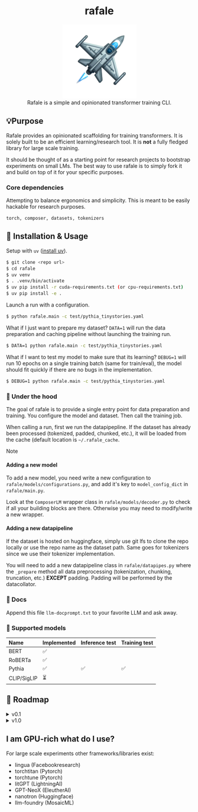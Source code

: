 <div class="header" align="center">

# rafale

<div class="logo">
<p align="center">
<img src="./media/rafale-logo.png" alt="rafale-logo" width="200px" />
<br>
Rafale is a simple and opinionated transformer training CLI.
</p>
</div>

</div>

## 💡Purpose

Rafale provides an opinionated scaffolding for training transformers. It is solely built to be an efficient
learning/research tool. It is **not** a fully fledged library for large scale training.

It should be thought of as a starting point for research projects to bootstrap experiments on small LMs. The best way to
use rafale is to simply fork it and build on top of it for your specific purposes.

### Core dependencies

Attempting to balance ergonomics and simplicity. This is meant to be easily hackable for research purposes.

```
torch, composer, datasets, tokenizers
```

## 🚀 Installation & Usage

Setup with ```uv``` ([install uv](https://github.com/astral-sh/uv)).
```sh
$ git clone <repo url>
$ cd rafale
$ uv venv
$ . .venv/bin/activate
$ uv pip install -r cuda-requirements.txt (or cpu-requirements.txt)
$ uv pip install -e .
```

Launch a run with a configuration.

```sh
$ python rafale.main -c test/pythia_tinystories.yaml
```

What if I just want to prepare my dataset? ```DATA=1``` will run the data preparation and caching pipeline without
launching the training run.

```sh
$ DATA=1 python rafale.main -c test/pythia_tinystories.yaml
```

What if I want to test my model to make sure that its learning? ```DEBUG=1``` will run 10 epochs on a single training
batch (same for train/eval), the model should fit quickly if there are no bugs in the implementation.

```sh
$ DEBUG=1 python rafale.main -c test/pythia_tinystories.yaml
```


### 🔧 Under the hood

The goal of rafale is to provide a single entry point for data preparation and training. You configure the model and
dataset. Then call the training job.

When calling a run, first we run the datapipepline. If the dataset has already been processed (tokenized, padded,
chunked, etc.), it will be loaded from the cache (default location is ```~/.rafale_cache```.

> [!NOTE]
> #### Adding a new model
> To add a new model, you need write a new configuration to ```rafale/models/configurations.py```, and add it's key to
> ```model_config_dict``` in ```rafale/main.py```.
>
> Look at the ```ComposerLM``` wrapper class in ```rafale/models/decoder.py``` to check if all your building blocks are
> there. Otherwise you may need to modify/write a new wrapper.
>
> #### Adding a new datapipeline
>
> If the dataset is hosted on huggingface, simply use git lfs to clone the repo locally or use the repo name as the
> dataset path. Same goes for tokenizers since we use their tokenizer implementation.
>
> You will need to add a new datapipeline class in ```rafale/datapipes.py``` where the ```_prepare``` method all data
> preprocessing (tokenization, chunking, truncation, etc.) **EXCEPT** padding. Padding will be performed by the datacollator.

### 📕 Docs

Append this file ```llm-docprompt.txt``` to your favorite LLM and ask away.

### 🦾 Supported models


| Name        | Implemented | Inference test | Training test |
|:------------|:------------|:---------------|:--------------|
| BERT        | ✅          |                |               |
| RoBERTa     | ✅          |                |               |
| Pythia      | ✅          | ✅             | ✅           |
| CLIP/SigLIP | ⏳          |                |               |


## 🔮 Roadmap

<details>
  <summary>v0.1</summary>


### v0.1 - initial release
- [x] single entrypoint CLI
- [ ] simple deploy/build
  - [x] CPU macos build - Ok, uv run works with this
  - [x] local linux machine - for now uv for venv + requirements.txt
  - [ ] SLURM compute-canada - TBD
    - NOTE: because uv still does not fully play well with pytorch recommend semi-manual setup*
- [ ] load weights from safetensors and include it in the config (BERT/RoBERTa and Pythia)
  - [x] pythia
  - [ ] BERT/RoBERTa (need to move from HF to safetensors)
    - [ ] MLM
    - [ ] Classification
- [x] Pythia KV-cache implementation
- [x] greedy generation
- [ ] datapipes for CLM and MLM
  - local dataloader for now
  - [x] CLM tinystories
  - [ ] MLM tinystories
  - [ ] Imdb classification
- [x] ```main.py``` handles both training and evaluation (together or separately)
- [x] Mosaic Composer/Trainer
  + [x] fp16
  + [x] gradient clipping
  + [x] gradient accumulation (automatically handled by composer)
  + [x] building blocks are nn.Modules, specific models are ComposerModel classes with methods to load safetensor weights
    automatically (keep in a single separate file for each model)
  + [x] set DEBUG=1 for 1 batch sanity check before launching a run

Datapipelines
1. [x] tokenize
2. [x] concat and split w/ block size (pad w/ collator)
3. [x] save to disk {source}_{tokname}_bs{int}_len{int}
4. [x] data_collator: *next* pad (if desired), label shift right and return torch tensor # HF: does this in the model...
5. [x] test with model training
6. [ ] tiny stories but for MLM also
</details>

<details>
  <summary>v1.0</summary>

### path to v1.0
cleanup and additional features
- [ ] clean up ```tests``` for pythia and bert models on tinystories
- [ ] move the testing in the notebook to a debug file in the modeling folder
- [ ] optimizations : flash attn2, xformers layer_norm (triton) or RMSNorm, xformers fused_linear_layer
- [ ] try out schedulefree, SOAP, and other optimizers
- [ ] **layerwise decay** for fine-tuning (https://kozodoi.me/blog/20220329/discriminative-lr)
- [ ] multimodality CLIP
- [ ] integration with lm-eval-harness (guide)[https://github.com/EleutherAI/lm-evaluation-harness/blob/main/docs/interface.md#external-library-usage]

</details>

## I am GPU-rich what do I use?

For large scale experiments other frameworks/libraries exist:
- lingua (Facebookresearch)
- torchtitan (Pytorch)
- torchtune (Pytorch)
- litGPT (LightningAI)
- GPT-NeoX (EleutherAI)
- nanotron (Huggingface)
- llm-foundry (MosaicML)
